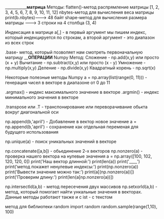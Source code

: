 _________________________________________________________матрица______________________________________________
Методы:
flatten()-метод распрямление матрицы [1, 2, 3, 4, 5, 6, 7, 8, 9, 10, 11, 12]
nbytes-метод для вычисления веса матрицы print(b.nbytes)---> 48 байт
shape-метод для вычисления размера матрицы ---> 3 строки на 4 столбца (3, 4)

Индексация в матрице
а[,] - в первый аргумент мы пишем индекс, который индекцируется по строкам, а второй аргумент - это диапазон из всех строк

.base- метод, который позволяет нам смотреть первоначальную матрицу
______________________________________________________ОПЕРАЦИИ____________________________________________________
                                                       Numpy
Метод: 
Сложение - np.add(x,y) или просто (x + y)
Вычитание - np.subtract(x,y) или просто (x - y)
Умножение - np.multiply(x,y)
Деление - np.divide(x,y)
Квадратный корень - np.sqrt(x)	

Некоторые полезные методы Numpy
a = np.array(list(range(0, 11))) - генерация чисел в векторе в диапазоне от 0 до 11

.argmax() - индекс максимального значение в векторе
.argmin() - индекс минимального значения в векторе

.transpose или .Т - транспонирование или переворачивание обькта вокруг диагональной оси

np.append(b,'april') - Добавление в вектор новое значение
а = np.append(b,'april') - сохранение как отдельная переменая для будущего использования

np.unique(a) - поиск уникальных значений в векторе

np.concatenate([a,b]) - обьединение 2-х векторов
np.nonzero(a) - проверка нашего вектора на нулевые значения
a = np.array([100, 102, 120, 120, 0])
print('Наш вектор длинной:')
print(len(a))
print('____')
print('метод покажет ненулевые индексы:')
print(np.nonzero(a))
print('Вывести значение можно так:')
print(a[(np.nonzero(a))])
print('Проверим длину:')
print(len(a[np.nonzero(a))])

np.intersectld(a,b) - метод пересечения двух массивов
np.setxorld(a,b) - метод, который помогает найти ункальные значения в векторах. Данные методы работают также и с ist - с текстом

метод для библиотеки random
import random
random.sample(range(1,10), 100)

